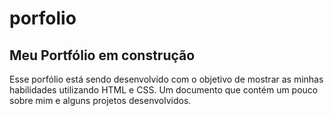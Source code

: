 # porfolio

## Meu Portfólio em construção

Esse porfólio está sendo desenvolvido com o objetivo de mostrar as minhas habilidades utilizando HTML e CSS. Um documento que contém um pouco sobre mim e alguns projetos desenvolvidos.
